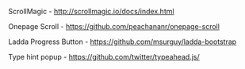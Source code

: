 ScrollMagic - http://scrollmagic.io/docs/index.html

Onepage Scroll - https://github.com/peachananr/onepage-scroll

Ladda Progress Button - https://github.com/msurguy/ladda-bootstrap

Type hint popup - https://github.com/twitter/typeahead.js/
